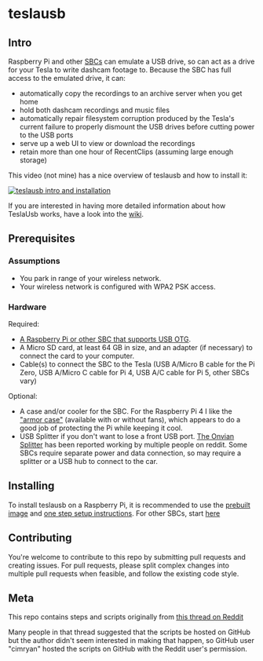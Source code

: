 # teslausb

## Intro

Raspberry Pi and other [SBCs](## "Single Board Computers") can emulate a USB drive, so can act as a drive for your Tesla to write dashcam footage to. Because the SBC has full access to the emulated drive, it can:

- automatically copy the recordings to an archive server when you get home
- hold both dashcam recordings and music files
- automatically repair filesystem corruption produced by the Tesla's current failure to properly dismount the USB drives before cutting power to the USB ports
- serve up a web UI to view or download the recordings
- retain more than one hour of RecentClips (assuming large enough storage)

This video (not mine) has a nice overview of teslausb and how to install it:

[![teslausb intro and installation](http://img.youtube.com/vi/ETs6r1vKTO8/0.jpg)](http://www.youtube.com/watch?v=ETs6r1vKTO8 "teslausb intro and installation")

If you are interested in having more detailed information about how TeslaUsb works, have a look into the [wiki](https://github.com/marcone/teslausb/wiki).

## Prerequisites

### Assumptions

- You park in range of your wireless network.
- Your wireless network is configured with WPA2 PSK access.

### Hardware

Required:

- [A Raspberry Pi or other SBC that supports USB OTG](https://github.com/marcone/teslausb/wiki/Hardware).
- A Micro SD card, at least 64 GB in size, and an adapter (if necessary) to connect the card to your computer.
- Cable(s) to connect the SBC to the Tesla (USB A/Micro B cable for the Pi Zero, USB A/Micro C cable for Pi 4, USB A/C cable for Pi 5, other SBCs vary)

Optional:

- A case and/or cooler for the SBC. For the Raspberry Pi 4 I like the ["armor case"](https://www.amazon.com/s?k=Raspberry+Pi+4+Armor+Case) (available with or without fans), which appears to do a good job of protecting the Pi while keeping it cool.
- USB Splitter if you don't want to lose a front USB port. [The Onvian Splitter](https://www.amazon.com/gp/product/B01KX4TKH6) has been reported working by multiple people on reddit. Some SBCs require separate power and data connection, so may require a splitter or a USB hub to connect to the car.

## Installing

To install teslausb on a Raspberry Pi, it is recommended to use the [prebuilt image](https://github.com/marcone/teslausb/releases) and [one step setup instructions](doc/OneStepSetup.md). For other SBCs, start [here](https://github.com/marcone/teslausb/wiki/Installation)

## Contributing

You're welcome to contribute to this repo by submitting pull requests and creating issues.
For pull requests, please split complex changes into multiple pull requests when feasible, and follow the existing code style.

## Meta

This repo contains steps and scripts originally from [this thread on Reddit](https://www.reddit.com/r/teslamotors/comments/9m9gyk/build_a_smart_usb_drive_for_your_tesla_dash_cam/)

Many people in that thread suggested that the scripts be hosted on GitHub but the author didn't seem interested in making that happen, so GitHub user "cimryan" hosted the scripts on GitHub with the Reddit user's permission.
